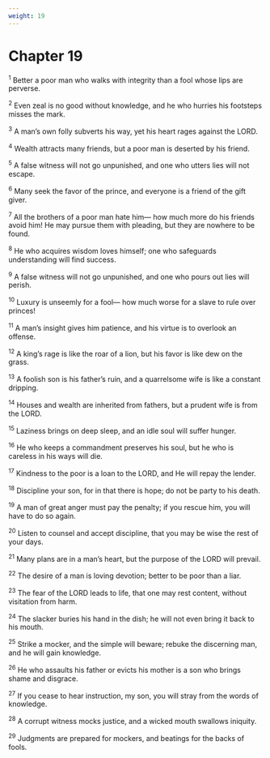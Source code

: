 ```yaml
---
weight: 19
---
```


# Chapter 19

<sup>1</sup> Better a poor man who walks with integrity than a fool whose lips are perverse. 

<sup>2</sup> Even zeal is no good without knowledge, and he who hurries his footsteps misses the mark. 

<sup>3</sup> A man’s own folly subverts his way, yet his heart rages against the LORD. 

<sup>4</sup> Wealth attracts many friends, but a poor man is deserted by his friend. 

<sup>5</sup> A false witness will not go unpunished, and one who utters lies will not escape. 

<sup>6</sup> Many seek the favor of the prince, and everyone is a friend of the gift giver. 

<sup>7</sup> All the brothers of a poor man hate him— how much more do his friends avoid him! He may pursue them with pleading, but they are nowhere to be found. 

<sup>8</sup> He who acquires wisdom loves himself; one who safeguards understanding will find success. 

<sup>9</sup> A false witness will not go unpunished, and one who pours out lies will perish. 

<sup>10</sup> Luxury is unseemly for a fool— how much worse for a slave to rule over princes! 

<sup>11</sup> A man’s insight gives him patience, and his virtue is to overlook an offense. 

<sup>12</sup> A king’s rage is like the roar of a lion, but his favor is like dew on the grass. 

<sup>13</sup> A foolish son is his father’s ruin, and a quarrelsome wife is like a constant dripping. 

<sup>14</sup> Houses and wealth are inherited from fathers, but a prudent wife is from the LORD. 

<sup>15</sup> Laziness brings on deep sleep, and an idle soul will suffer hunger. 

<sup>16</sup> He who keeps a commandment preserves his soul, but he who is careless in his ways will die. 

<sup>17</sup> Kindness to the poor is a loan to the LORD, and He will repay the lender. 

<sup>18</sup> Discipline your son, for in that there is hope; do not be party to his death. 

<sup>19</sup> A man of great anger must pay the penalty; if you rescue him, you will have to do so again. 

<sup>20</sup> Listen to counsel and accept discipline, that you may be wise the rest of your days. 

<sup>21</sup> Many plans are in a man’s heart, but the purpose of the LORD will prevail. 

<sup>22</sup> The desire of a man is loving devotion; better to be poor than a liar. 

<sup>23</sup> The fear of the LORD leads to life, that one may rest content, without visitation from harm. 

<sup>24</sup> The slacker buries his hand in the dish; he will not even bring it back to his mouth. 

<sup>25</sup> Strike a mocker, and the simple will beware; rebuke the discerning man, and he will gain knowledge. 

<sup>26</sup> He who assaults his father or evicts his mother is a son who brings shame and disgrace. 

<sup>27</sup> If you cease to hear instruction, my son, you will stray from the words of knowledge. 

<sup>28</sup> A corrupt witness mocks justice, and a wicked mouth swallows iniquity. 

<sup>29</sup> Judgments are prepared for mockers, and beatings for the backs of fools. 


